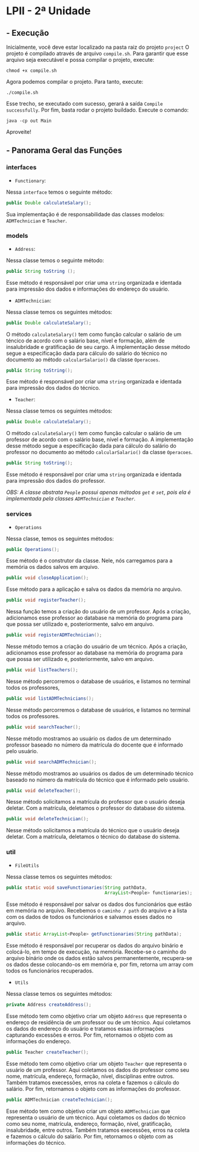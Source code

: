 # LPII - 2ª Unidade
## - Execução

Inicialmente, você deve estar localizado na pasta raiz do projeto `project`
O projeto é compilado através de arquivo `compile.sh`. Para garantir que
esse arquivo seja executável e possa compilar o projeto, execute:

```
chmod +x compile.sh
```

Agora podemos compilar o projeto. Para tanto, execute:

```
./compile.sh
```

Esse trecho, se executado com sucesso, gerará a saída `Compile successfully`.
Por fim, basta rodar o projeto buildado. Execute o comando:

```
java -cp out Main
```
Aproveite!

## - Panorama Geral das Funções
###  interfaces

- ``Functionary``:

Nessa `interface` temos o seguinte método:

```java
public Double calculateSalary();
```
Sua implementação é de responsabilidade das classes modelos: 
`ADMTechnician` e `Teacher`.

### models

- `Address`:

Nessa classe temos o seguinte método:

```java
public String toString ();
```
Esse método é responsável por criar uma `string` organizada e identada para impressão
dos dados e informações do endereço do usuário.

- `ADMTechnician`:

Nessa classe temos os seguintes métodos:

```java
public Double calculateSalary();
```

O método `calculateSalary()` tem como função calcular o salário de um téncico
de acordo com o salário base, nível e formação, além de insalubridade e gratificação
de seu cargo. A implementação desse método segue a especificação dada para cálculo do salário do técnico no documento
ao método `calcularSalario()` da classe `Operacoes`.

```java
public String toString();
```

Esse método é responsável por criar uma `string` organizada e identada para impressão dos dados do técnico.

- `Teacher`:

Nessa classe temos os seguintes métodos:

```java
public Double calculateSalary();
```

O método `calculateSalary()` tem como função calcular o salário de um professor
de acordo com o salário base, nível e formação. A implementação desse método segue
a especificação dada para cálculo do salário do professor no documento
ao método `calcularSalario()` da classe `Operacoes`.

```java
public String toString();
```

Esse método é responsável por criar uma `string` organizada e identada para impressão dos dados do professor.

_OBS: A classe abstrata `People` possui apenas métodos `get` e `set`, pois 
ela é implementada pela classes `ADMTechnician` e `Teacher`._

### services

- `Operations`

Nessa classe, temos os seguintes métodos:

```java
public Operations();
```

Esse método é o construtor da classe. Nele, nós carregamos para a memória os
dados salvos em arquivo.

```java
public void closeApplication();
```
Esse método para a aplicação e salva os dados da memória no arquivo.

```java
public void registerTeacher();
```

Nessa função temos a criação do usuário de um professor. Após a criação, 
adicionamos esse professor ao database na memória do programa para que possa ser utilizado e,
posteriormente, salvo em arquivo.

```java
public void registerADMTechnician();
```

Nesse método temos a criação do usuário de um técnico. Após a criação, adicionamos
esse professor ao database na memória do programa para que possa ser utilizado e, posteriormente, salvo em arquivo.

```java
public void listTeachers();
```
Nesse método percorremos o database de usuários, e listamos no terminal todos
os professores,

```java
public void listADMTechnicians();
```
Nesse método percorremos o database de usuários, e listamos no terminal todos 
os professores.

```java
public void searchTeacher();
```

Nesse método mostramos ao usuário os dados de um determinado professor baseado no
número da matrícula do docente que é informado pelo usuário.

```java
public void searchADMTechnician();
```

Nesse método mostramos ao usuários os dados de um determinado técnico baseado no
número da matrícula do técnico que é informado pelo usuário.

```java
public void deleteTeacher();
```

Nesse método solicitamos a matrícula do professor que o usuário deseja deletar.
Com a matrícula, deletamos o professor do database do sistema.

```java
public void deleteTechnician();
```

Nesse método solicitamos a matrícula do técnico que o usuário deseja deletar.
Com a matrícula, deletamos o técnico do database do sistema.

### util

- `FileUtils`
  
Nessa classe temos os seguintes métodos:

```java
public static void saveFunctionaries(String pathData, 
                                     ArrayList<People> functionaries);
```

Esse método é responsável por salvar os dados dos funcionários que estão em memória 
no arquivo. Recebemos o `caminho / path` do arquivo e a lista com os dados de todos
os funcionários e salvamos esses dados no arquivo.

```java
public static ArrayList<People> getFunctionaries(String pathData);
```

Esse método é responsável por recuperar os dados do arquivo binário e colocá-lo, em tempo
de execução, na memória. Recebe-se o caminho do arquivo binário onde os dados estão salvos
permanentemente, recupera-se os dados desse colocando-os em memória e, por fim, retorna um 
array com todos os funcionários recuperados.

- `Utils`

Nessa classe temos os seguintes métodos:

```java
private Address createAddress();
```
Esse método tem como objetivo criar um objeto `Address` que representa
o endereço de residência de um professor ou de um técnico.
Aqui coletamos os dados do endereço do usuário e tratamos essas informações
capturando excessões e erros. Por fim, retornamos o objeto com as 
informações do endereço.

```java
public Teacher createTeacher();
```

Esse método tem como objetivo criar um objeto `Teacher` que representa o usuário
de um professor. Aqui coletamos os dados do professor como seu nome, matrícula, 
endereço, formação, nível, disciplinas entre outros. Também
tratamos execessões, erros na coleta e fazemos o cálculo do salário. Por fim,
retornamos o objeto com as informações do professor.

```java
public ADMTechnician createTechnician();
```
Esse método tem como objetivo criar um objeto `ADMTechnician` que representa o usuário
de um técnico.  Aqui coletamos os dados do técnico como seu nome, matrícula, endereço, 
formação, nível, gratificação, insalubridade, entre outros. Também
tratamos execessões, erros na coleta e fazemos o cálculo do salário. Por fim,
retornamos o objeto com as informações do técnico.

